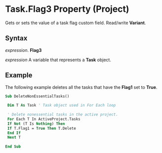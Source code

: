 
# Task.Flag3 Property (Project)

Gets or sets the value of a task flag custom field. Read/write  **Variant**.


## Syntax

 _expression_. **Flag3**

 _expression_ A variable that represents a **Task** object.


## Example

The following example deletes all the tasks that have the  **Flag1** set to **True**.


```vb
Sub DeleteNonEssentialTasks() 
 
 Dim T As Task ' Task object used in For Each loop 
 
 ' Delete nonessential tasks in the active project. 
 For Each T In ActiveProject.Tasks 
 If Not (T Is Nothing) Then 
 If T.Flag1 = True Then T.Delete 
 End If 
 Next T 
 
End Sub
```


